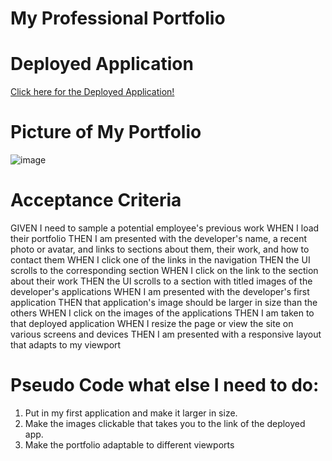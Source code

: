 # My Professional Portfolio

# Deployed Application
[Click here for the Deployed Application!](https://krosengr4.github.io/Professional-Portfolio/)

# Picture of My Portfolio
 ![image](https://github.com/krosengr4/Professional-Portfolio/assets/139993281/6b93b261-604c-4c33-ae38-b26315772553)

# Acceptance Criteria
GIVEN I need to sample a potential employee's previous work
WHEN I load their portfolio
THEN I am presented with the developer's name, a recent photo or avatar, and links to sections about them, their work, and how to contact them
WHEN I click one of the links in the navigation
THEN the UI scrolls to the corresponding section
WHEN I click on the link to the section about their work
THEN the UI scrolls to a section with titled images of the developer's applications
WHEN I am presented with the developer's first application
THEN that application's image should be larger in size than the others
WHEN I click on the images of the applications
THEN I am taken to that deployed application
WHEN I resize the page or view the site on various screens and devices
THEN I am presented with a responsive layout that adapts to my viewport

# Pseudo Code what else I need to do:
1) Put in my first application and make it larger in size. 
2) Make the images clickable that takes you to the link of the deployed app.
3) Make the portfolio adaptable to different viewports
